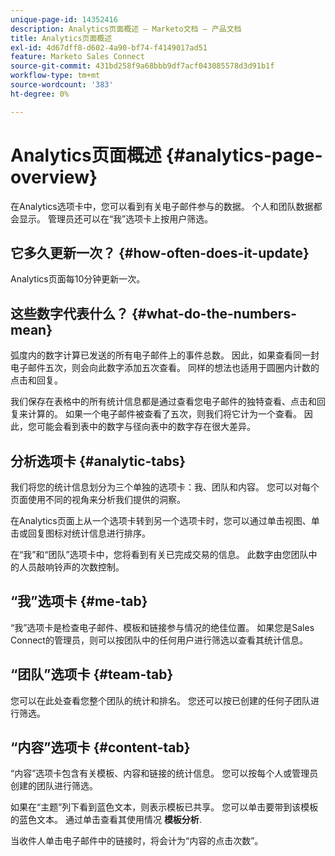 ```yaml
---
unique-page-id: 14352416
description: Analytics页面概述 — Marketo文档 — 产品文档
title: Analytics页面概述
exl-id: 4d67dff8-d602-4a90-bf74-f4149017ad51
feature: Marketo Sales Connect
source-git-commit: 431bd258f9a68bbb9df7acf043085578d3d91b1f
workflow-type: tm+mt
source-wordcount: '383'
ht-degree: 0%

---
```


# Analytics页面概述 {#analytics-page-overview}

在Analytics选项卡中，您可以看到有关电子邮件参与的数据。 个人和团队数据都会显示。 管理员还可以在“我”选项卡上按用户筛选。

## 它多久更新一次？ {#how-often-does-it-update}

Analytics页面每10分钟更新一次。

## 这些数字代表什么？ {#what-do-the-numbers-mean}

弧度内的数字计算已发送的所有电子邮件上的事件总数。 因此，如果查看同一封电子邮件五次，则会向此数字添加五次查看。 同样的想法也适用于圆圈内计数的点击和回复。

我们保存在表格中的所有统计信息都是通过查看您电子邮件的独特查看、点击和回复来计算的。 如果一个电子邮件被查看了五次，则我们将它计为一个查看。 因此，您可能会看到表中的数字与径向表中的数字存在很大差异。

## 分析选项卡 {#analytic-tabs}

我们将您的统计信息划分为三个单独的选项卡：我、团队和内容。 您可以对每个页面使用不同的视角来分析我们提供的洞察。

在Analytics页面上从一个选项卡转到另一个选项卡时，您可以通过单击视图、单击或回复图标对统计信息进行排序。

在“我”和“团队”选项卡中，您将看到有关已完成交易的信息。 此数字由您团队中的人员敲响铃声的次数控制。

## “我”选项卡 {#me-tab}

“我”选项卡是检查电子邮件、模板和链接参与情况的绝佳位置。 如果您是Sales Connect的管理员，则可以按团队中的任何用户进行筛选以查看其统计信息。

## “团队”选项卡 {#team-tab}

您可以在此处查看您整个团队的统计和排名。 您还可以按已创建的任何子团队进行筛选。

## “内容”选项卡 {#content-tab}

“内容”选项卡包含有关模板、内容和链接的统计信息。 您可以按每个人或管理员创建的团队进行筛选。

如果在“主题”列下看到蓝色文本，则表示模板已共享。 您可以单击要带到该模板的蓝色文本。 通过单击查看其使用情况 **模板分析**.

当收件人单击电子邮件中的链接时，将会计为“内容的点击次数”。
